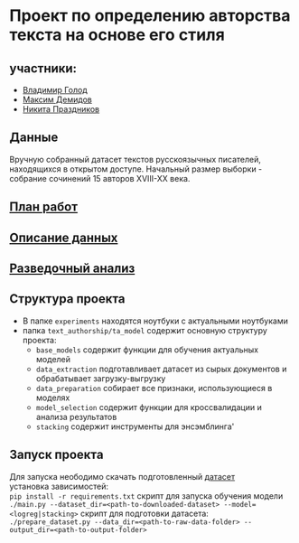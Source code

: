 # Проект по определению авторства текста на основе его стиля

## участники:
- [Владимир Голод](https://github.com/Vigolod)
- [Максим Демидов](https://github.com/Dm12H)
- [Никита Праздников](https://github.com/kuchen1911)

## Данные 
Вручную собранный датасет текстов русскоязычных писателей,
находящихся в открытом доступе. Начальный размер выборки - собрание сочинений 15 авторов XVIII-XX века.

## [План работ](checkpoint_1/README.md)
## [Описание данных](checkpoint_2/README.md)
## [Разведочный анализ](checkpoint_3/README.md)

## Структура проекта

- В папке `experiments` находятся ноутбуки с актуальными ноутбуками
- папка `text_authorship/ta_model` содержит основную структуру проекта:
    * `base_models` содержит функции для обучения актуальных моделей
    * `data_extraction` подготавливает датасет из сырых документов и обрабатывает загрузку-выгрузку
    * `data_preparation` собирает все признаки, использующиеся в моделях
    * `model_selection` содержит функции для кроссвалидации и анализа результатов
    * `stacking` содержит инструменты для энсэмблинга'

## Запуск проекта
Для запуска неободимо скачать подготовленный [датасет](https://drive.google.com/drive/folders/1S7ZPEsi2yiW5C7TP-1ICO1pZJp0YUXQ9?usp=share_link)\
установка зависимостей:\
`pip install -r requirements.txt`
скрипт для запуска обучения модели\
`./main.py --dataset_dir=<path-to-downloaded-dataset> --model=<logreg|stacking>`
скрипт для подготовки датасета:\
`./prepare_dataset.py --data_dir=<path-to-raw-data-folder> --output_dir=<path-to-output-folder>`
